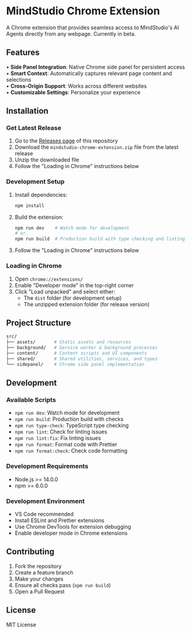 # MindStudio Chrome Extension

A Chrome extension that provides seamless access to MindStudio's AI Agents directly from any webpage. Currently in beta.

## Features

• **Side Panel Integration**: Native Chrome side panel for persistent access  
• **Smart Context**: Automatically captures relevant page content and selections  
• **Cross-Origin Support**: Works across different websites  
• **Customizable Settings**: Personalize your experience  

## Installation

### Get Latest Release

1. Go to the [Releases page](https://github.com/youai1/mindstudio-chrome-extension/releases/latest) of this repository
2. Download the `mindstudio-chrome-extension.zip` file from the latest release
3. Unzip the downloaded file
4. Follow the "Loading in Chrome" instructions below

### Development Setup

1. Install dependencies:

   ```bash
   npm install
   ```

2. Build the extension:

   ```bash
   npm run dev    # Watch mode for development
   # or
   npm run build  # Production build with type checking and linting
   ```

3. Follow the "Loading in Chrome" instructions below

### Loading in Chrome

1. Open `chrome://extensions/`
2. Enable "Developer mode" in the top-right corner
3. Click "Load unpacked" and select either:
   - The `dist` folder (for development setup)
   - The unzipped extension folder (for release version)

## Project Structure

```sh
src/
├── assets/       # Static assets and resources
├── background/   # Service worker & background processes
├── content/      # Content scripts and UI components
├── shared/       # Shared utilities, services, and types
└── sidepanel/    # Chrome side panel implementation
```

## Development

### Available Scripts

- `npm run dev`: Watch mode for development
- `npm run build`: Production build with checks
- `npm run type-check`: TypeScript type checking
- `npm run lint`: Check for linting issues
- `npm run lint:fix`: Fix linting issues
- `npm run format`: Format code with Prettier
- `npm run format:check`: Check code formatting

### Development Requirements

- Node.js >= 14.0.0
- npm >= 6.0.0

### Development Environment

- VS Code recommended
- Install ESLint and Prettier extensions
- Use Chrome DevTools for extension debugging
- Enable developer mode in Chrome extensions

## Contributing

1. Fork the repository
2. Create a feature branch
3. Make your changes
4. Ensure all checks pass (`npm run build`)
5. Open a Pull Request

## License

MIT License
